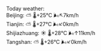 Today weather:  
Beijing: ⛅️  🌡️+25°C 🌬️↖7km/h  
Tianjin: ⛅️  🌡️+27°C 🌬️↙0km/h  
Shijiazhuang: ☀️ 🌡️+28°C 🌬️↑11km/h  
Tangshan: ⛅️  🌡️+26°C 🌬️↙0km/h  
